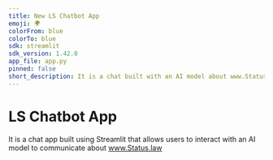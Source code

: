 ```yaml
---
title: New LS Chatbot App
emoji: 🌍
colorFrom: blue
colorTo: blue
sdk: streamlit
sdk_version: 1.42.0
app_file: app.py
pinned: false
short_description: It is a chat built with an AI model about www.Status.law
---
```


# LS Chatbot App

It is a chat app built using Streamlit that allows users to interact with an AI model to communicate about www.Status.law